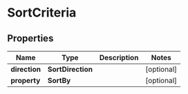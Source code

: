 

# SortCriteria


## Properties

| Name | Type | Description | Notes |
|------------ | ------------- | ------------- | -------------|
|**direction** | **SortDirection** |  |  [optional] |
|**property** | **SortBy** |  |  [optional] |



